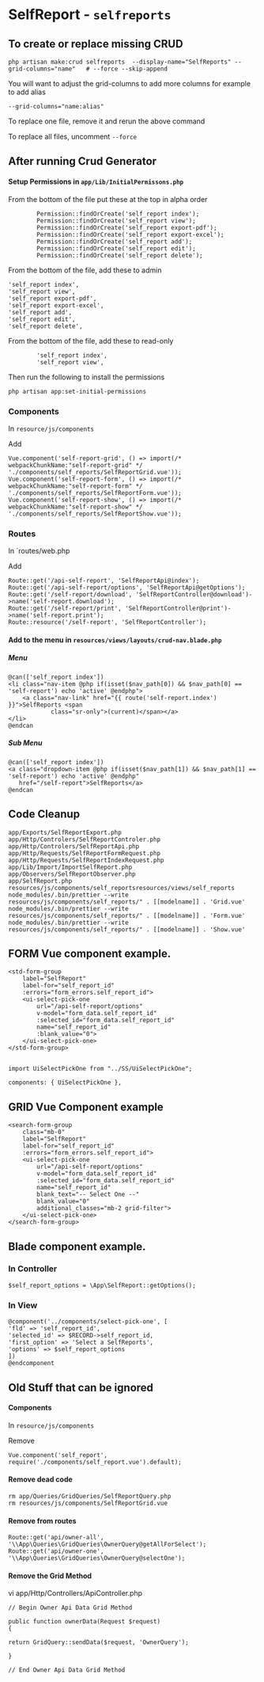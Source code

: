 # SelfReport - `selfreports`

## To create or replace missing CRUD

```
php artisan make:crud selfreports  --display-name="SelfReports" --grid-columns="name"   # --force --skip-append
```

You will want to adjust the grid-columns to add more columns  for example to add alias

```
--grid-columns="name:alias"
```

To replace one file, remove it and rerun the above command

To replace all files, uncomment `--force`


## After running Crud Generator


#### Setup Permissions in `app/Lib/InitialPermissons.php`

From the bottom of the file put these at the top in alpha order

```
        Permission::findOrCreate('self_report index');
        Permission::findOrCreate('self_report view');
        Permission::findOrCreate('self_report export-pdf');
        Permission::findOrCreate('self_report export-excel');
        Permission::findOrCreate('self_report add');
        Permission::findOrCreate('self_report edit');
        Permission::findOrCreate('self_report delete');
```

From the bottom of the file, add these to admin

```
'self_report index',
'self_report view',
'self_report export-pdf',
'self_report export-excel',
'self_report add',
'self_report edit',
'self_report delete',
```

From the bottom of the file, add these to read-only

```
        'self_report index',
        'self_report view',
```

Then run the following to install the permissions

```
php artisan app:set-initial-permissions
```

### Components

In `resource/js/components`


Add

```
Vue.component('self-report-grid', () => import(/* webpackChunkName:"self-report-grid" */ './components/self_reports/SelfReportGrid.vue'));
Vue.component('self-report-form', () => import(/* webpackChunkName:"self-report-form" */ './components/self_reports/SelfReportForm.vue'));
Vue.component('self-report-show', () => import(/* webpackChunkName:"self-report-show" */ './components/self_reports/SelfReportShow.vue'));

```

### Routes

In `routes/web.php


Add

```
Route::get('/api-self-report', 'SelfReportApi@index');
Route::get('/api-self-report/options', 'SelfReportApi@getOptions');
Route::get('/self-report/download', 'SelfReportController@download')->name('self-report.download');
Route::get('/self-report/print', 'SelfReportController@print')->name('self-report.print');
Route::resource('/self-report', 'SelfReportController');
```

#### Add to the menu in `resources/views/layouts/crud-nav.blade.php`

##### Menu

```
@can(['self_report index'])
<li class="nav-item @php if(isset($nav_path[0]) && $nav_path[0] == 'self-report') echo 'active' @endphp">
    <a class="nav-link" href="{{ route('self-report.index') }}">SelfReports <span
            class="sr-only">(current)</span></a>
</li>
@endcan
```

##### Sub Menu

```
@can(['self_report index'])
<a class="dropdown-item @php if(isset($nav_path[1]) && $nav_path[1] == 'self-report') echo 'active' @endphp"
   href="/self-report">SelfReports</a>
@endcan
```



## Code Cleanup


```
app/Exports/SelfReportExport.php
app/Http/Controlers/SelfReportControler.php
app/Http/Controlers/SelfReportApi.php
app/Http/Requests/SelfReportFormRequest.php
app/Http/Requests/SelfReportIndexRequest.php
app/Lib/Import/ImportSelfReport.php
app/Observers/SelfReportObserver.php
app/SelfReport.php
resources/js/components/self_reportsresources/views/self_reports
node_modules/.bin/prettier --write resources/js/components/self_reports/" . [[modelname]] . 'Grid.vue'
node_modules/.bin/prettier --write resources/js/components/self_reports/" . [[modelname]] . 'Form.vue'
node_modules/.bin/prettier --write resources/js/components/self_reports/" . [[modelname]] . 'Show.vue'
```




## FORM Vue component example.
```
<std-form-group
    label="SelfReport"
    label-for="self_report_id"
    :errors="form_errors.self_report_id">
    <ui-select-pick-one
        url="/api-self-report/options"
        v-model="form_data.self_report_id"
        :selected_id="form_data.self_report_id"
        name="self_report_id"
        :blank_value="0">
    </ui-select-pick-one>
</std-form-group>


import UiSelectPickOne from "../SS/UiSelectPickOne";

components: { UiSelectPickOne },
```

## GRID Vue Component example

```
<search-form-group
    class="mb-0"
    label="SelfReport"
    label-for="self_report_id"
    :errors="form_errors.self_report_id">
    <ui-select-pick-one
        url="/api-self-report/options"
        v-model="form_data.self_report_id"
        :selected_id="form_data.self_report_id"
        name="self_report_id"
        blank_text="-- Select One --"
        blank_value="0"
        additional_classes="mb-2 grid-filter">
    </ui-select-pick-one>
</search-form-group>
```
## Blade component example.

### In Controller

```
$self_report_options = \App\SelfReport::getOptions();
```


### In View

```
@component('../components/select-pick-one', [
'fld' => 'self_report_id',
'selected_id' => $RECORD->self_report_id,
'first_option' => 'Select a SelfReports',
'options' => $self_report_options
])
@endcomponent
```

## Old Stuff that can be ignored

#### Components
 
 In `resource/js/components`
 
Remove

```
Vue.component('self_report', require('./components/self_report.vue').default);
```

#### Remove dead code

```
rm app/Queries/GridQueries/SelfReportQuery.php
rm resources/js/components/SelfReportGrid.vue
```


#### Remove from routes

```
Route::get('api/owner-all', '\\App\Queries\GridQueries\OwnerQuery@getAllForSelect');
Route::get('api/owner-one', '\\App\Queries\GridQueries\OwnerQuery@selectOne');
```

#### Remove the Grid Method
vi app/Http/Controllers/ApiController.php


```
// Begin Owner Api Data Grid Method

public function ownerData(Request $request)
{

return GridQuery::sendData($request, 'OwnerQuery');
 
}
 
// End Owner Api Data Grid Method
```
